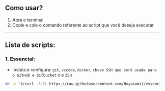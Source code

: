 ## Como usar?
1. Abra o terminal
2. Copie e cole o comando referente ao script que você deseja executar
---
## Lista de scripts:
### 1. Essencial:
- Instala e configura: `git`, `vscode`, `docker`, `chave SSH que será usada para o GitHub e Bitbucket` e o `ZSH`
```bash
sh -c "$(curl -fsSL https://raw.githubusercontent.com/Hoyasumii/essencial-ubuntu/main/base-install.sh)"
```